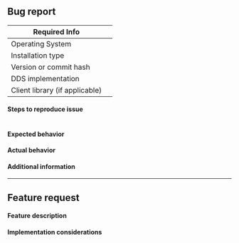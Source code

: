 <!--
For general questions, please post on discourse: https://discourse.ros.org/c/ng-ros
For Bug report or feature requests, please fill out the relevant category below
-->

## Bug report

| Required Info | |
|---|---|
|Operating System|<!-- OS and version (e.g. Windows 10, Ubuntu 16.04...) -->|
|Installation type|<!-- binaries or from source  -->|
|Version or commit hash|<!-- Output of git rev-parse HEAD, release version or repos file  -->|
|DDS implementation|<!-- rmw_implementation used (e.g. Fast-RTPS, RTI Connext, etc -->|
|Client library (if applicable)|<!-- e.g. rclcpp, rclpy or N/A -->|

#### Steps to reproduce issue
<!-- Detailed instructions on how to reliably reproduce this issue http://sscce.org/
``` code that can be copy-pasted is preferred ``` -->
```

```

#### Expected behavior

#### Actual behavior

#### Additional information


----
## Feature request

#### Feature description
<!-- Description in a few sentences what the feature consists of and what problem it will solve -->

#### Implementation considerations
<!-- Relevant information on how the feature could be implemented and pros and cons of the different solutions -->

